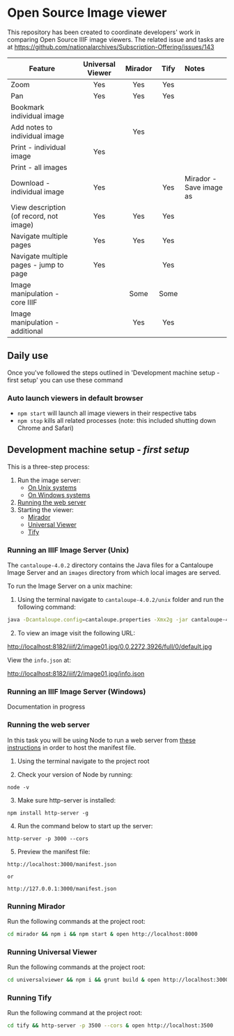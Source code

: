 # Open Source Image viewer

This repository has been created to coordinate developers' work in comparing Open Source IIIF image viewers. The related issue and tasks are at https://github.com/nationalarchives/Subscription-Offering/issues/143

| Feature                                   | Universal Viewer  | Mirador   | Tify   | Notes
| -------------                             |:-------------:    | :-:       | :-:    | :----
| Zoom                                      | Yes               |  Yes      | Yes    |
| Pan                                       | Yes               |  Yes      | Yes    |
| Bookmark individual image                 |                   |           |        |
| Add notes to individual image             |                   |  Yes      |        |
| Print - individual image                  | Yes               |           |        |
| Print - all images                        |                   |           |        |
| Download - individual image               | Yes               |           | Yes    | Mirador - Save image as
| View description (of record, not image)   | Yes               |  Yes      | Yes    |
| Navigate multiple pages                   | Yes               |  Yes      | Yes    |
| Navigate multiple pages - jump to page    | Yes               |           | Yes    |
| Image manipulation - core IIIF            |                   |  Some     | Some   |
| Image manipulation - additional           |                   |  Yes      | Yes    |

## Daily use

Once you've followed the steps outlined in 'Development machine setup - first setup' you can use these command

### Auto launch viewers in default browser

* `npm start` will launch all image viewers in their respective tabs
* `npm stop` kills all related processes (note: this included shutting down Chrome and Safari)

## Development machine setup - _first setup_

This is a three-step process:

1. Run the image server:
	* [On Unix systems](#running-an-iiif-image-server-unix)
	* [On Windows systems](#running-an-iiif-image-server-windows)
2. [Running the web server](#running-the-web-server)
3. Starting the viewer:
	* [Mirador](#running-mirador)
	* [Universal Viewer](#running-universal-viewer)
	* [Tify](#running-tify)

### Running an IIIF Image Server (Unix)

The `cantaloupe-4.0.2` directory contains the Java files for a Cantaloupe Image Server and an `images` directory from which local images are served. 

To run the Image Server on a unix machine:

1. Using the terminal navigate to `cantaloupe-4.0.2/unix` folder and run the following command:

```bash
java -Dcantaloupe.config=cantaloupe.properties -Xmx2g -jar cantaloupe-4.0.2.war
```

2. To view an image visit the following URL: 

[http://localhost:8182/iiif/2/image01.jpg/0,0,2272,3926/full/0/default.jpg](http://localhost:8182/iiif/2/image01.jpg/0,0,2272,3926/full/0/default.jpg)

View the `info.json` at: 

[http://localhost:8182/iiif/2/image01.jpg/info.json](http://localhost:8182/iiif/2/image01.jpg/info.json)

### Running an IIIF Image Server (Windows)

Documentation in progress

### Running the web server

In this task you will be using Node to run a web server from [these instructions](http://ronallo.com/iiif-workshop-new/preparation/web-server.html#node) in order to host the manifest file.

1. Using the terminal navigate to the project root

2. Check your version of Node by running:
````
node -v
````

3. Make sure http-server is installed:
````
npm install http-server -g
````

4. Run the command below to start up the server:
````
http-server -p 3000 --cors
````

5. Preview the manifest file:
````
http://localhost:3000/manifest.json

or

http://127.0.0.1:3000/manifest.json
````

### Running Mirador

Run the following commands at the project root:
```bash
cd mirador && npm i && npm start & open http://localhost:8000
```

### Running Universal Viewer

Run the following commands at the project root:
```bash
cd universalviewer && npm i && grunt build & open http://localhost:3000/uv.html
```

### Running Tify

Run the following command at the project root:

```bash
cd tify && http-server -p 3500 --cors & open http://localhost:3500
```
